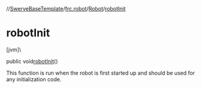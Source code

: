 //[SwerveBaseTemplate](../../../index.md)/[frc.robot](../index.md)/[Robot](index.md)/[robotInit](robot-init.md)

# robotInit

[jvm]\

public void[robotInit](robot-init.md)()

This function is run when the robot is first started up and should be used for any initialization code.
